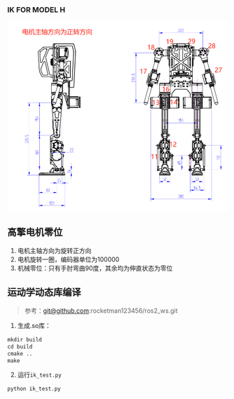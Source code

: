 ### IK FOR MODEL H 

![](MODEL.png)

## 高擎电机零位
1. 电机主轴方向为旋转正方向
2. 电机旋转一圈，编码器单位为100000
3. 机械零位：只有手肘弯曲90度，其余均为伸直状态为零位


## 运动学动态库编译
> 参考：git@github.com:rocketman123456/ros2_ws.git

1. 生成.so库：

```shell
mkdir build
cd build
cmake ..
make
```
2. 运行`ik_test.py`

```shell
python ik_test.py
```
